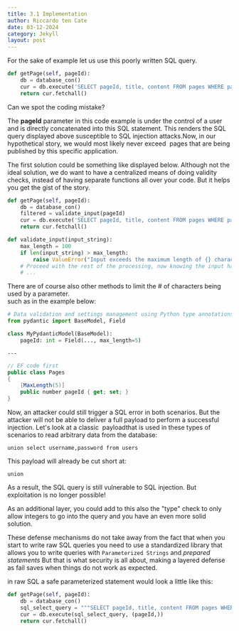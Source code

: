 ```yaml
---
title: 3.1 Implementation
author: Riccardo ten Cate
date: 03-12-2024
category: Jekyll
layout: post
---
```


For the sake of example let us use this poorly written SQL query.

```python
def getPage(self, pageId):
    db = database_con()
    cur = db.execute('SELECT pageId, title, content FROM pages WHERE pageId=' + pageId)
    return cur.fetchall()
```

Can we spot the coding mistake?  
  
The **pageId** parameter in this code example is under the control of a user and is directly concatenated into this SQL statement. This renders the SQL query displayed above susceptible to SQL injection attacks.Now, in our hypothetical story, we would most likely never exceed  pages that are being published by this specific application.

The first solution could be something like displayed below. Although not the ideal solution, we do want to have a centralized means of doing validity checks, instead of having separate functions all over your code. But it helps you get the gist of the story.

```python
def getPage(self, pageId):
    db = database_con()
    filtered = validate_input(pageId)
    cur = db.execute('SELECT pageId, title, content FROM pages WHERE pageId=' + filtered)
    return cur.fetchall()

def validate_input(input_string):
    max_length = 100
    if len(input_string) > max_length:
        raise ValueError("Input exceeds the maximum length of {} characters".format(max_length))
    # Proceed with the rest of the processing, now knowing the input has a valid length
    # ...
```

There are of course also other methods to limit the # of characters being used by a parameter.  
such as in the example below:

```python
# Data validation and settings management using Python type annotations
from pydantic import BaseModel, Field

class MyPydanticModel(BaseModel):
    pageId: int = Field(..., max_length=5)
```

`---`

```c#
// EF code first
public class Pages
{
    [MaxLength(5)]
    public number pageId { get; set; }
}
```

Now, an attacker could still trigger a SQL error in both scenarios. But the attacker will not be able to deliver a full payload to perform a successful injection. Let's look at a classic  payloadthat is used in these types of scenarios to read arbitrary data from the database:

`union select username,password from users`

This payload will already be cut short at: 

`union`

As a result, the SQL query is still vulnerable to SQL injection. But exploitation is no longer possible!

As an additional layer, you could add to this also the "type" check to only allow integers to go into the query and you have an even more solid solution.

These defense mechanisms do not take away from the fact that when you start to write raw SQL queries you need to use a standardized library that allows you to write queries with `Parameterized Strings` and _prepared statements_ But that is what security is all about, making a layered defense as fail saves when things do not work as expected.

in raw SQL a safe parameterized statement would look a little like this:

```python
def getPage(self, pageId):
    db = database_con()
    sql_select_query = """SELECT pageId, title, content FROM pages WHERE pageId=?"""
    cur = db.execute(sql_select_query, (pageId,))
    return cur.fetchall()
```

